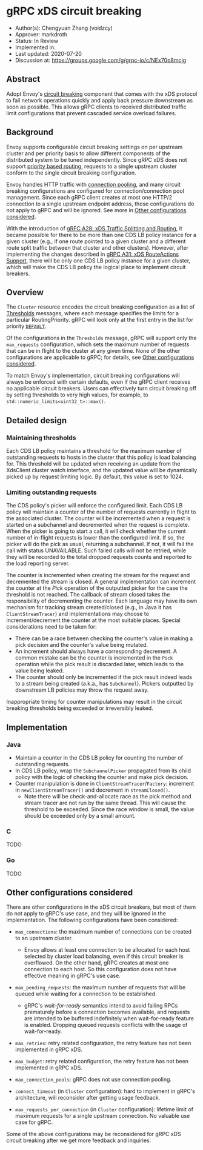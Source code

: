 # gRPC xDS circuit breaking

* Author(s): Chengyuan Zhang (voidzcy)
* Approver: markdroth
* Status: In Review
* Implemented in:
* Last updated: 2020-07-20
* Discussion at: https://groups.google.com/g/grpc-io/c/NEx70p8mcjg


## Abstract

Adopt Envoy's [circuit breaking](https://www.envoyproxy.io/docs/envoy/latest/intro/arch_overview/upstream/circuit_breaking#circuit-breaking) 
component that comes with the xDS protocol to
fail network operations quickly and apply back pressure downstream as soon as
possible. This allows gRPC clients to received distributed traffic limit 
configurations that prevent cascaded service overload failures. 

## Background

Envoy supports configurable circuit breaking settings on per upstream cluster 
and per priority basis to allow different components of the distributed system
to be tuned independently. Since gRPC xDS does not support [priority based
routing](https://www.envoyproxy.io/docs/envoy/latest/intro/arch_overview/http/http_routing#arch-overview-http-routing-priority), 
requests to a single upstream cluster conform to the single circuit breaking
configuration.

Envoy handles HTTP traffic with [connection pooling](https://www.envoyproxy.io/docs/envoy/latest/intro/arch_overview/upstream/connection_pooling#connection-pooling),
and many circuit breaking configurations are configured for
connection/connection pool management. Since each gRPC client creates at most
one HTTP/2 connection to a single upstream endpoint address, those
configurations do not apply to gRPC and will be ignored. See more in
[Other configurations considered](#other-configurations-considered).

With the introduction of [gRFC A28: xDS Traffic Splitting and Routing](https://github.com/grpc/proposal/blob/master/A28-xds-traffic-splitting-and-routing.md), 
it became possible for there to be more than one CDS LB policy instance for a 
given cluster (e.g., if one route pointed to a given cluster and a different 
route split traffic between that cluster and other clusters).  However, after 
implementing the changes described in [gRPC A31: xDS RouteActions Support](https://github.com/grpc/proposal/pull/192),
there will be only one CDS LB policy instance for a given cluster, which will
make the CDS LB policy the logical place to implement circuit breakers.

## Overview

The `Cluster` resource encodes the circuit breaking configuration as a list of
[Thresholds](https://www.envoyproxy.io/docs/envoy/latest/api-v2/api/v2/cluster/circuit_breaker.proto#cluster-circuitbreakers-thresholds)
messages, where each message specifies the limits for a particular 
RoutingPriority. gRPC will look only at the first entry in the list for 
priority [`DEFAULT`](https://www.envoyproxy.io/docs/envoy/latest/api-v2/api/v2/core/base.proto#enum-core-routingpriority).

Of the configurations in the `Thresholds` message, gRPC will support only
the `max_requests` configuration, which sets the maximum number of requests 
that can be in flight to the cluster at any given time.  None of the other 
configurations are applicable to gRPC; for details, see 
[Other configurations considered](#other-configurations-considered).

To match Envoy's implementation, circuit breaking configurations will always be 
enforced with certain defaults, even if the gRPC client receives no applicable 
circuit breakers. Users can effectively turn circuit breaking off by setting
thresholds to very high values, for example, to 
`std::numeric_limits<uint32_t>::max()`.

## Detailed design

### Maintaining thresholds

Each CDS LB policy maintains a threshold for the maximum number of outstanding 
requests to hosts in the cluster that this policy is load balancing for. This
threshold will be updated when receiving an update from the XdsClient cluster 
watch interface, and the updated value will be dynamically picked up by request
limiting logic. By default, this value is set to 1024.

### Limiting outstanding requests

The CDS policy's picker will enforce the configured limit. Each CDS LB policy
will maintain a counter of the number of requests currently in flight to 
the associated cluster. The counter will be incremented when a request
is started on a subchannel and decremented when the request is complete. 
When the picker is going to start a call, it will check whether the current
number of in-flight requests is lower than the configured limit. If so, the 
picker will do the pick as usual, returning a subchannel. If not, it will 
fail the call with status UNAVAILABLE. Such failed calls will not be retried,
while they will be recorded to the total dropped requests counts and reported
to the load reporting server.

The counter is incremented when creating the stream for the request and 
decremented the stream is closed. A general implementation can increment the
counter at the _Pick_ operation of the outputted picker for the case the 
threshold is not reached. The callback of stream closed takes the 
responsibility of decrementing the counter. Each language may have its own
mechanism for tracking stream created/closed (e.g., in Java it has 
`ClientStreamTracer`) and implementations may choose to increment/decrement the
counter at the most suitable places. Special considerations need to be taken
for:
- There can be a race between checking the counter's value in making a pick
decision and the counter's value being mutated.
- An increment should always have a corresponding decrement. A common mistake
can be the counter is incremented in the `Pick` operation while the pick result
is discarded later, which leads to the value being leaked.
- The counter should only be incremented if the pick result indeed leads to a
stream being created (a.k.a., has `Subchannel`). Pickers outputted by 
downstream LB policies may throw the request away.

Inappropriate timing for counter manipulations may result in the circuit 
breaking thresholds being exceeded or irreversibly leaked.

## Implementation

### Java
- Maintain a counter in the CDS LB policy for counting the number of 
outstanding requests.
- In CDS LB policy, wrap the `SubchannelPicker` propagated from its child 
policy with the logic of checking the counter and make pick decision.
- Counter manipulation is done in `ClientStreamTracer`/`Factory`: increment
in `newClientStreamTracer()` and decrement in `streamClosed()`.
    - Note there will be check-and-allocate race as the pick method and stream
    tracer are not run by the same thread. This will cause the threshold to
    be exceeded. Since the race window is small, the value should be exceeded 
    only by a small amount.

### C
TODO

### Go
TODO

## Other configurations considered

There are other configurations in the xDS circuit breakers, but most of them
do not apply to gRPC's use case, and they will be ignored in the implementation.
The following configurations have been considered:

- `max_connections`: the maximum number of connections can be created to an 
upstream cluster.
    - Envoy allows at least one connection to be allocated for each host 
    selected by cluster load balancing, even if this circuit breaker is
    overflowed. On the other hand, gRPC creates at most one connection to each
    host. So this configuration does not have effective meaning in gRPC's use
    case.
- `max_pending_requests`: the maximum number of requests that will be queued
while waiting for a connection to be established.
    - gRPC's _wait-for-ready_ semantics intend to avoid failing RPCs 
    prematurely before a connection becomes available, and requests are 
    intended to be buffered indefinitely when wait-for-ready feature is
    enabled. Dropping queued requests conflicts with the usage of
    wait-for-ready.
    
- `max_retries`: retry related configuration, the retry feature has not been 
implemented in gRPC xDS.
- `max_budget`: retry related configuration, the retry feature has not been 
implemented in gRPC xDS.
- `max_connection_pools`: gRPC does not use connection pooling.
- `connect_timeout` (in `Cluster` configuration): hard to implement in gRPC's 
architecture, will reconsider after getting usage feedback.
- `max_requests_per_connection` (in `Cluster` configuration): lifetime limit 
of maximum requests for a single upstream connection. No valuable use case for
gRPC.

Some of the above configurations may be reconsidered for gRPC xDS circuit
breaking after we get more feedback and inquiries.

